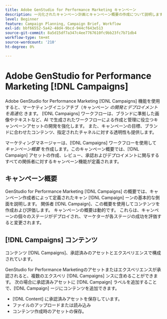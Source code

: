 ```yaml
---
title: Adobe GenStudio for Performance Marketing キャンペーン
description: 一元化されたキャンペーン計画とキャンペーン概要の作成について説明します。
level: Beginner
feature: Campaign Planning, Campaign Brief, Workflow
exl-id: bbf66552-5a42-48d4-9bcd-944cf643e513
source-git-commit: 8a5d15df7a347c4ee7767610fc9bb23fc7b71db4
workflow-type: tm+mt
source-wordcount: '210'
ht-degree: 0%

---
```


# Adobe GenStudio for Performance Marketing [!DNL Campaigns]

Adobe GenStudio for Performance Marketing [!DNL Campaigns] 機能を使用すると、マーケティングイニシアチブ（キャンペーン _の開発とデプロイメントを高速化_ きます。 [!DNL Campaigns] ワークフローは、ブランドに準拠した画像やテキストなど、AI で生成されたワークフローによる作成と管理に役立つキャンペーンアセットの開発を強化します。 また、キャンペーンの目標、ブランドに合わせたコンテンツ、指定されたチャネルに対する透明性も提供します。

マーケティングマネージャーは、[!DNL Campaigns] ワークフローを使用して _キャンペーン概要_ を作成します。このキャンペーン概要では、[!DNL Campaign] アセットの作成、レビュー、承認およびデプロイメントに関与するすべての関係者に対するキャンペーン機能が定義されます。

## キャンペーン概要

GenStudio for Performance Marketing [!DNL Campaigns] の概要では、キャンペーン作成者によって定義されたキャン [!DNL Campaign] ーンの基本的な側面を説明します。 関係者 [!DNL Campaign]、この概要を使用してコンテンツを作成および評価します。 キャンペーンの概要は動的です。 これらは、キャンペーンの個々のステージがデプロイされ、マーケターが各ステージの成功を評価すると変更されます。

## [!DNL Campaigns] コンテンツ

コンテンツ [!DNL Campaigns]、承認済みのアセットとエクスペリエンスで構成されています。

GenStudio for Performance Marketingのアセットまたはエクスペリエンスが承認されると、複数のエクスペリ [!DNL Campaigns] ンスに含めることができます。 次の場合に承認済みアセットに [!DNL Campaign] ラベルを追加することで、[!DNL Campaign] ージにコンテンツを追加できます。

* [!DNL Content] に承認済みアセットを保存しています。
* ファイルのアップロードまたは読み込み
* コンテンツ作成時のアセットの保存。
